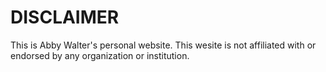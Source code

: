 # DISCLAIMER

This is Abby Walter's personal website. This wesite is not affiliated with or endorsed by any organization or institution. 